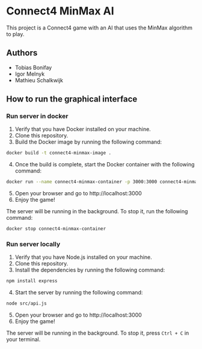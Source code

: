 # Connect4 MinMax AI
This project is a Connect4 game with an AI that uses the MinMax algorithm to play.
## Authors
- Tobias Bonifay
- Igor Melnyk
- Mathieu Schalkwijk

## How to run the graphical interface

### Run server in docker

1. Verify that you have Docker installed on your machine.
2. Clone this repository.
3. Build the Docker image by running the following command:
```bash
docker build -t connect4-minmax-image .
```
4. Once the build is complete, start the Docker container with the following command:
```bash
docker run --name connect4-minmax-container -p 3000:3000 connect4-minmax-image
```
5. Open your browser and go to http://localhost:3000
6. Enjoy the game!

The server will be running in the background. To stop it, run the following command:
```bash
docker stop connect4-minmax-container
```

### Run server locally
1. Verify that you have Node.js installed on your machine.
2. Clone this repository.
3. Install the dependencies by running the following command:
```bash
npm install express
```
4. Start the server by running the following command:
```bash
node src/api.js
```
5. Open your browser and go to http://localhost:3000
6. Enjoy the game!

The server will be running in the background. To stop it, press `Ctrl + C` in your terminal.